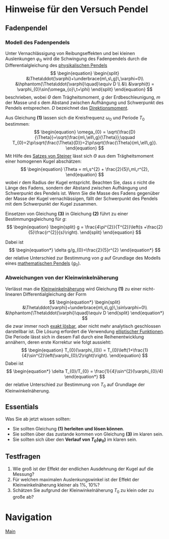 # Hinweise für den Versuch Pendel


## Fadenpendel

### Modell des Fadenpendels

Unter Vernachlässigung von Reibungseffekten und bei kleinen Auslenkungen $\varphi_{0}$  wird die Schwingung des Fadenpendels durch die Differentialgleichung des [physikalischen Pendels](https://de.wikipedia.org/wiki/Physikalisches_Pendel) 
$$
\begin{equation}
\begin{split}
&\Theta\ddot{\varphi}+\underbrace{m\,s\,g}\,\varphi=0\\
&\hphantom{\Theta\ddot{\varphi}\quad}\equiv D \\
&\\
&\varphi(t) = \varphi_{0}\sin(\omega_{o}\,t+\phi)
\end{split}
\end{equation}
$$
beschrieben, wobei $\Theta$ dem Trägheitsmoment, $g$ der Erdbeschleunigung, $m$ der Masse und $s$ dem Abstand zwischen Aufhängung und Schwerpunkt des Pendels entsprechen. $D$ bezeichnet das [Direktionsmoment](https://de.wikipedia.org/wiki/Direktionsmoment). 

Aus Gleichung **(1)** lassen sich die Kreisfrequenz $\omega_{0}$ und Periode $T_{0}$ bestimmen:
$$
\begin{equation}
\omega_{0} = \sqrt{\frac{D}{\Theta}}=\sqrt{\frac{m\,\ell\,g}{\Theta}};\qquad T_{0}=2\pi\sqrt{\frac{\Theta}{D}}=2\pi\sqrt{\frac{\Theta}{m\,\ell\,g}}.
\end{equation}
$$
Mit Hilfe des [Satzes von Steiner](https://de.wikipedia.org/wiki/Steinerscher_Satz) lässt sich $\Theta$ aus dem Trägheitsmoment einer homogenen Kugel  abschätzen: 
$$
\begin{equation}
\Theta = m\,s^{2} + \frac{2}{5}\,m\,r^{2},
\end{equation}
$$
wobei $r$ dem Radius der Kugel entspricht. Beachten Sie, dass $s$ nicht die Länge des Fadens, sondern der Abstand zwischen Aufhängung und Schwerpunkt des Pendels ist. Wenn Sie die Masse des Fadens gegenüber der Masse der Kugel vernachlässigen, fällt der Schwerpunkt des Pendels mit dem Schwerpunkt der Kugel zusammen.

Einsetzen von Gleichung **(3)** in Gleichung **(2)** führt zu einer Bestimmungsgleichung für $g$:
$$
\begin{equation}
\begin{split}
g = \frac{4\pi^{2}}{T^{2}}\left(s +\frac{2}{5}\frac{r^{2}}{s}\right).
\end{split}
\end{equation}
$$

Dabei ist 
$$
\begin{equation*}
\delta g/g_{0}=\frac{2}{5}r^{2}
\end{equation*}
$$
der relative Unterschied zur Bestimmung von $g$ auf Grundlage des Modells eines [mathematischen Pendels](https://de.wikipedia.org/wiki/Mathematisches_Pendel) ($g_{0}$). 

### Abweichungen von der Kleinwinkelnäherung

Verlässt man die [Kleinwinkelnäherung](https://de.wikipedia.org/wiki/Kleinwinkeln%C3%A4herung) wird Gleichung **(1)** zu einer nicht-linearen Differentialgleichung der Form 
$$
\begin{equation*}
\begin{split}
&\Theta\ddot{\varphi}+\underbrace{m\,s\,g}\,\sin\varphi=0\\
&\hphantom{\Theta\ddot{\varphi}\quad}\equiv D
\end{split}
\end{equation*}
$$
die zwar immer noch [exakt lösbar](https://de.wikipedia.org/wiki/Mathematisches_Pendel#Exakte_L%C3%B6sung), aber nicht mehr analytisch geschlossen darstellbar ist. Die Lösung erfordert die Verwendung [elliptischer Funktionen](https://de.wikipedia.org/wiki/Jacobische_elliptische_Funktionen#Die_drei_grundlegenden_Jacobischen_Funktionen). Die Periode lässt sich in diesem Fall durch eine Reihenentwicklung annähern, deren erste Korrektur wie folgt aussieht:
$$
\begin{equation}
T_{0}(\varphi_{0}) = T_{0}\left(1+\frac{1}{4}\sin^{2}\left(\varphi_{0}/2\right)\right).
\end{equation}
$$
Dabei ist 
$$
\begin{equation*}
\delta T_{0}/T_{0} = \frac{1}{4}\sin^{2}(\varphi_{0}/4)
\end{equation*}
$$
der relative Unterschied zur Bestimmung von $T_{0}$ auf Grundlage der Kleinwinkelnäherung.

## Essentials

Was Sie ab jetzt wissen sollten:

- Sie sollten Gleichung **(1)** **herleiten und lösen können**.
- Sie sollten über das zustande kommen von Gleichung **(3)** im klaren sein.
- Sie sollten sich über den **Verlauf von $T_{0}(\varphi_{0})$** im klaren sein.   

## Testfragen

1. Wie groß ist der Effekt der endlichen Ausdehnung der Kugel auf die Messung?
1. Für welchen maximalen Auslenkungswinkel ist der Effekt der Kleinwinkelnäherung kleiner als 1%, 10%?
1. Schätzen Sie aufgrund der Kleinwinkelnäherung $T_{0}$ zu klein oder zu große ab?

# Navigation

[Main](https://gitlab.kit.edu/kit/etp-lehre/p1-praktikum/students/-/tree/main/Pendel)

